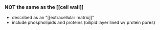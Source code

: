 ### NOT the same as the [[cell wall]]
- described as an "[[extracellular matrix]]"
- include phospholipids and proteins (bilipid layer lined w/ protein pores)